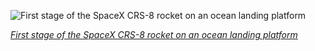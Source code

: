 
![First stage of the SpaceX CRS-8 rocket on an ocean landing platform](https://upload.wikimedia.org/wikipedia/commons/thumb/5/54/CRS-8_%2826239020092%29.jpg/750px-CRS-8_%2826239020092%29.jpg)

*[First stage of the SpaceX CRS-8 rocket on an ocean landing platform](https://wikipedia.org/wiki/File:CRS-8_(26239020092).jpg)*
